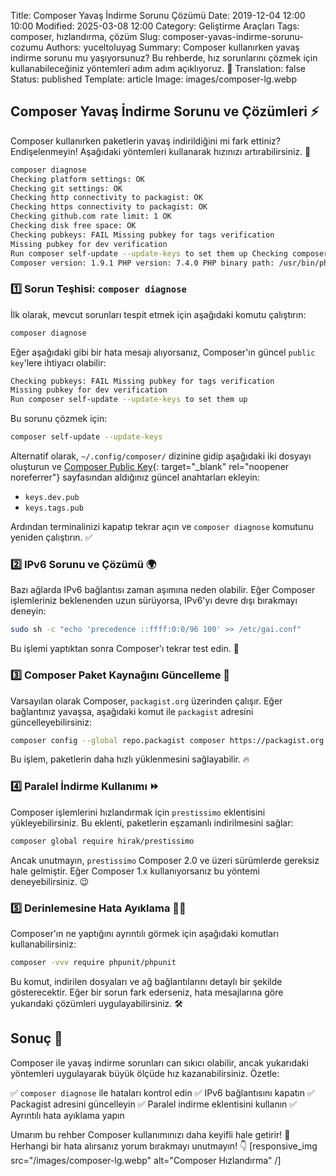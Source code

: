 Title: Composer Yavaş İndirme Sorunu Çözümü
Date: 2019-12-04 12:00 10:00
Modified: 2025-03-08 12:00
Category: Geliştirme Araçları
Tags: composer, hızlandırma, çözüm
Slug: composer-yavas-indirme-sorunu-cozumu
Authors: yuceltoluyag
Summary: Composer kullanırken yavaş indirme sorunu mu yaşıyorsunuz? Bu rehberde, hız sorunlarını çözmek için kullanabileceğiniz yöntemleri adım adım açıklıyoruz. 🚀
Translation: false
Status: published
Template: article
Image: images/composer-lg.webp




## Composer Yavaş İndirme Sorunu ve Çözümleri ⚡

Composer kullanırken paketlerin yavaş indirildiğini mi fark ettiniz? Endişelenmeyin! Aşağıdaki yöntemleri kullanarak hızınızı artırabilirsiniz. 💨

```bash
composer diagnose
Checking platform settings: OK
Checking git settings: OK
Checking http connectivity to packagist: OK
Checking https connectivity to packagist: OK
Checking github.com rate limit: 1 OK
Checking disk free space: OK
Checking pubkeys: FAIL Missing pubkey for tags verification
Missing pubkey for dev verification
Run composer self-update --update-keys to set them up Checking composer version: OK
Composer version: 1.9.1 PHP version: 7.4.0 PHP binary path: /usr/bin/php
```


### 1️⃣ Sorun Teşhisi: `composer diagnose`

İlk olarak, mevcut sorunları tespit etmek için aşağıdaki komutu çalıştırın:

```bash
composer diagnose
```

Eğer aşağıdaki gibi bir hata mesajı alıyorsanız, Composer'ın güncel `public key`'lere ihtiyacı olabilir:

```bash
Checking pubkeys: FAIL Missing pubkey for tags verification
Missing pubkey for dev verification
Run composer self-update --update-keys to set them up
```

Bu sorunu çözmek için:

```bash
composer self-update --update-keys
```

Alternatif olarak, `~/.config/composer/` dizinine gidip aşağıdaki iki dosyayı oluşturun ve [Composer Public Key](https://composer.github.io/pubkeys.html){: target="_blank" rel="noopener noreferrer"} sayfasından aldığınız güncel anahtarları ekleyin:

- `keys.dev.pub`
- `keys.tags.pub`

Ardından terminalinizi kapatıp tekrar açın ve `composer diagnose` komutunu yeniden çalıştırın. ✅



### 2️⃣ IPv6 Sorunu ve Çözümü 🌍

Bazı ağlarda IPv6 bağlantısı zaman aşımına neden olabilir. Eğer Composer işlemleriniz beklenenden uzun sürüyorsa, IPv6'yı devre dışı bırakmayı deneyin:

```bash
sudo sh -c "echo 'precedence ::ffff:0:0/96 100' >> /etc/gai.conf"
```

Bu işlemi yaptıktan sonra Composer'ı tekrar test edin. 🚀



### 3️⃣ Composer Paket Kaynağını Güncelleme 🔄

Varsayılan olarak Composer, `packagist.org` üzerinden çalışır. Eğer bağlantınız yavaşsa, aşağıdaki komut ile `packagist` adresini güncelleyebilirsiniz:

```bash
composer config --global repo.packagist composer https://packagist.org
```

Bu işlem, paketlerin daha hızlı yüklenmesini sağlayabilir. 🔥



### 4️⃣ Paralel İndirme Kullanımı ⏩

Composer işlemlerini hızlandırmak için `prestissimo` eklentisini yükleyebilirsiniz. Bu eklenti, paketlerin eşzamanlı indirilmesini sağlar:

```bash
composer global require hirak/prestissimo
```

Ancak unutmayın, `prestissimo` Composer 2.0 ve üzeri sürümlerde gereksiz hale gelmiştir. Eğer Composer 1.x kullanıyorsanız bu yöntemi deneyebilirsiniz. 😉



### 5️⃣ Derinlemesine Hata Ayıklama 🕵️‍♂️

Composer'ın ne yaptığını ayrıntılı görmek için aşağıdaki komutları kullanabilirsiniz:

```bash
composer -vvv require phpunit/phpunit
```

Bu komut, indirilen dosyaları ve ağ bağlantılarını detaylı bir şekilde gösterecektir. Eğer bir sorun fark ederseniz, hata mesajlarına göre yukarıdaki çözümleri uygulayabilirsiniz. 🛠️



## Sonuç 🎯

Composer ile yavaş indirme sorunları can sıkıcı olabilir, ancak yukarıdaki yöntemleri uygulayarak büyük ölçüde hız kazanabilirsiniz. Özetle:

✅ `composer diagnose` ile hataları kontrol edin
✅ IPv6 bağlantısını kapatın
✅ Packagist adresini güncelleyin
✅ Paralel indirme eklentisini kullanın
✅ Ayrıntılı hata ayıklama yapın

Umarım bu rehber Composer kullanımınızı daha keyifli hale getirir! 🎉
Herhangi bir hata alırsanız yorum bırakmayı unutmayın! 👇
[responsive_img src="/images/composer-lg.webp" alt="Composer Hızlandırma" /]
